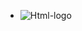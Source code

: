 - <img src="https://img.shields.io/badge/HTML5-E34F26?style=for-the-badge&logo=html5&logoColor=white" alt="Html-logo"/>
